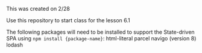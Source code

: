 This was created on 2/28

Use this repository to start class for the lesson 6.1


The following packages will need to be installed to support the State-driven SPA using `npm install {package-name}`:
html-literal
parcel
navigo (version 8)
lodash
